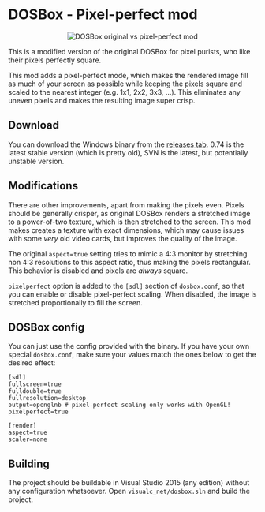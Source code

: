 # DOSBox - Pixel-perfect mod

<p align="center"><img src="https://cloud.githubusercontent.com/assets/4263742/23454383/521f32ae-fe6c-11e6-8be2-8f6471b24ed3.png" alt="DOSBox original vs pixel-perfect mod"/></p>

This is a modified version of the original DOSBox for pixel purists, who like their pixels perfectly square.

This mod adds a pixel-perfect mode, which makes the rendered image fill as much of your screen as possible while keeping the pixels square and scaled to the nearest integer (e.g. 1x1, 2x2, 3x3, ...). This eliminates any uneven pixels and makes the resulting image super crisp.


## Download

You can download the Windows binary from the [releases tab](https://github.com/bladeSk/DOSBox-pixel-perfect/releases). 0.74 is the latest stable version (which is pretty old), SVN is the latest, but potentially unstable version.


## Modifications

There are other improvements, apart from making the pixels even. Pixels should be generally crisper, as original DOSBox renders a stretched image to a power-of-two texture, which is then stretched to the screen. This mod makes creates a texture with exact dimensions, which may cause issues with some _very_ old video cards, but improves the quality of the image.

The original `aspect=true` setting tries to mimic a 4:3 monitor by stretching non 4:3 resolutions to this aspect ratio, thus making the pixels rectangular. This behavior is disabled and pixels are _always_ square.

`pixelperfect` option is added to the `[sdl]` section of `dosbox.conf`, so that you can enable or disable pixel-perfect scaling. When disabled, the image is stretched proportionally to fill the screen.


## DOSBox config

You can just use the config provided with the binary. If you have your own special `dosbox.conf`, make sure your values match the ones below to get the desired effect:

	[sdl]
	fullscreen=true
	fulldouble=true
	fullresolution=desktop
	output=openglnb # pixel-perfect scaling only works with OpenGL!
	pixelperfect=true

	[render]
	aspect=true
	scaler=none


## Building

The project should be buildable in Visual Studio 2015 (any edition) without any configuration whatsoever. Open `visualc_net/dosbox.sln` and build the project.
